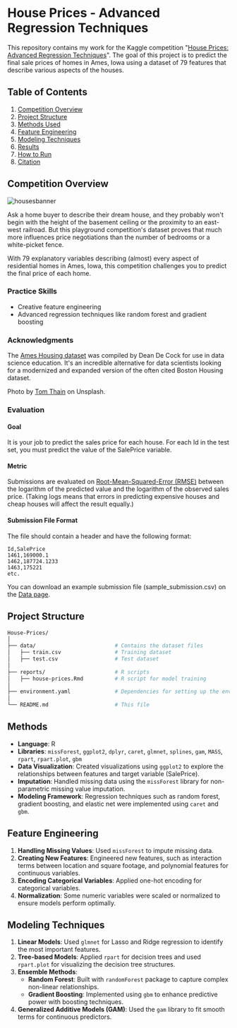 # House Prices - Advanced Regression Techniques

This repository contains my work for the Kaggle competition "[House Prices: Advanced Regression Techniques](https://www.kaggle.com/competitions/house-prices-advanced-regression-techniques)". The goal of this project is to predict the final sale prices of homes in Ames, Iowa using a dataset of 79 features that describe various aspects of the houses.


## Table of Contents

1. [Competition Overview](#competition-overview)
2. [Project Structure](#project-structure)
3. [Methods Used](#methods)
4. [Feature Engineering](#feature-engineering)
5. [Modeling Techniques](#modeling-techniques)
6. [Results](#results)
7. [How to Run](#how-to-run)
8. [Citation](#citation)


## Competition Overview

![housesbanner](https://storage.googleapis.com/kaggle-media/competitions/House%20Prices/kaggle_5407_media_housesbanner.png)

Ask a home buyer to describe their dream house, and they probably won't begin with the height of the basement ceiling or the proximity to an east-west railroad. But this playground competition's dataset proves that much more influences price negotiations than the number of bedrooms or a white-picket fence.

With 79 explanatory variables describing (almost) every aspect of residential homes in Ames, Iowa, this competition challenges you to predict the final price of each home.

### Practice Skills

- Creative feature engineering
- Advanced regression techniques like random forest and gradient boosting

### Acknowledgments

The [Ames Housing dataset](https://www.amstat.org/publications/jse/v19n3/decock.pdf) was compiled by Dean De Cock for use in data science education. It's an incredible alternative for data scientists looking for a modernized and expanded version of the often cited Boston Housing dataset. 

Photo by [Tom Thain](https://unsplash.com/@tthfilms) on Unsplash.

### Evaluation

#### Goal
It is your job to predict the sales price for each house. For each Id in the test set, you must predict the value of the SalePrice variable. 

#### Metric
Submissions are evaluated on [Root-Mean-Squared-Error (RMSE)](https://en.wikipedia.org/wiki/Root_mean_square_deviation) between the logarithm of the predicted value and the logarithm of the observed sales price. (Taking logs means that errors in predicting expensive houses and cheap houses will affect the result equally.)

#### Submission File Format
The file should contain a header and have the following format:

```csv
Id,SalePrice
1461,169000.1
1462,187724.1233
1463,175221
etc.
```

You can download an example submission file (sample_submission.csv) on the [Data page](https://www.kaggle.com/c/house-prices-advanced-regression-techniques/data).

## Project Structure

```bash
House-Prices/
│
├── data/                         # Contains the dataset files
│   ├── train.csv                 # Training dataset
│   ├── test.csv                  # Test dataset
│
├── reports/                      # R scripts
│   ├── house-prices.Rmd          # R script for model training
│
├── environment.yaml              # Dependencies for setting up the environment
│
└── README.md                     # This file
```


## Methods

- **Language**: R
- **Libraries**: `missForest`, `ggplot2`, `dplyr`, `caret`, `glmnet`, `splines`, `gam`, `MASS`, `rpart`, `rpart.plot`, `gbm`
- **Data Visualization**: Created visualizations using `ggplot2` to explore the relationships between features and target variable (SalePrice).
- **Imputation**: Handled missing data using the `missForest` library for non-parametric missing value imputation.
- **Modeling Framework**: Regression techniques such as random forest, gradient boosting, and elastic net were implemented using `caret` and `gbm`.


## Feature Engineering

1. **Handling Missing Values**: Used `missForest` to impute missing data.
2. **Creating New Features**: Engineered new features, such as interaction terms between location and square footage, and polynomial features for continuous variables.
3. **Encoding Categorical Variables**: Applied one-hot encoding for categorical variables.
4. **Normalization**: Some numeric variables were scaled or normalized to ensure models perform optimally.


## Modeling Techniques

1. **Linear Models**: Used `glmnet` for Lasso and Ridge regression to identify the most important features.
2. **Tree-based Models**: Applied `rpart` for decision trees and used `rpart.plot` for visualizing the decision tree structures.
3. **Ensemble Methods**:
   - **Random Forest**: Built with `randomForest` package to capture complex non-linear relationships.
   - **Gradient Boosting**: Implemented using `gbm` to enhance predictive power with boosting techniques.
4. **Generalized Additive Models (GAM)**: Used the `gam` library to fit smooth terms for continuous predictors.
